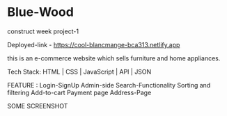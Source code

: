 # Blue-Wood
construct week project-1

Deployed-link - https://cool-blancmange-bca313.netlify.app

this is an e-commerce website  which sells furniture and home appliances.


Tech Stack:
    HTML | CSS |  JavaScript | API | JSON
    
FEATURE : 
    Login-SignUp
    Admin-side
    Search-Functionality
    Sorting and filtering
    Add-to-cart
    Payment page
    Address-Page
    
SOME SCREENSHOT





